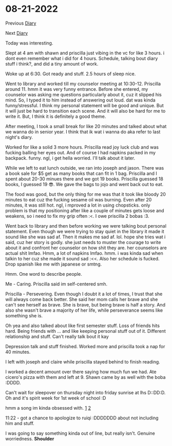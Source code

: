 # 08-21-2022

Previous [Diary](https://aryanmangla23.github.io/08-20-2022/)

Next [Diary](https://aryanmangla23.github.io/08-22-2022/)

Today was interesting.

Slept at 4 am with shawn and priscilla just vibing in the vc for like 3 hours. i dont even remember what i did for 4 hours. Schedule, talking bout diary stuff i think?, and did a tiny amount of work. 

Woke up at 6:30. Got ready and stuff. 2.5 hours of sleep nice.

Went to library and worked till my counselor meeting at 10:30-12. Priscilla around 11. hmm it was very funny entrance. Before she entered, my counselor was asking me questions particularly about it, cuz it slipped his mind. So, I typed it to him instead of answering out loud. dat was kinda funny/stressful. I think my personal statement will be good and unique. But it will just be hard to transition each scene. And it will also be hard for me to write it. But, I think it is definitely a good theme.

After meeting, I took a small break for like 20 minutes and talked about what we wanna do in senior year. I think that ik wat i wanna do aka refer to last night's diary. 

Worked for like a solid 3 more hours. Priscilla read joy luck club and was fucking balling her eyes out. And of course I had napkins packed in my backpack. funny. ngl, i get hella worried. I'll talk about it later. 

While we left to eat lunch outside, we ran into joseph and jason. There was a book sale for $5 get as many books that can fit in 1 bag. Priscilla and I spent about 20-30 minues there and we got 19 books. Priscilla guessed 18 books, I guessed 19 😎. We gave the bags to jojo and went back out to eat. 

The food was good, but the only thing for me was that it took like bloody 20 minutes to eat cuz the fucking sesame oil was burning. Even after 20 minutes, it was still hot. ngl, i mproved a lot in using chopsticks. only problem is that my positioning after like a couple of minutes gets loose and weakens, so i need to fix my grip often :<. I owe priscilla 2 bobas :3.

Went back to library and then before working we were talking bout personal statement. Even though we were trying to stay quiet in the library it made it sound like she was sad af. Then it makes me sad af. lol. hope she tries wat i said, cuz her story is godly. she just needs to muster the courage to write about it and confront her counselor on how shit they are. her counselors are actual shit lmfao. Hmm, a lot of napkins lmfao. hmm. i was kinda sad when talkin to her cuz she made it sound sad :<<. Also her schedule is fucked. Drop spanish like me with japanese or smtng. 

Hmm. One word to describe people.

Me - Caring. Priscilla said im self-centered smh. 

Priscilla -  Persevering. Even though I doubt it a lot of times, I trust that she will always come back better. She said her mom calls her brave and she can't see herself as brave. She is brave, but being brave is half a story. And also she wasn't brave a majority of her life, while perseverance seems like something she is.

Oh yea and also talked about like first semester stuff. Loss of friends hits hard. Being friends with ... and like keeping personal stuff out of it. Different relationship and stuff. Can't really talk bout it kay

Depression talk and stuff finished. Worked more and priscilla took a nap for 40 minutes. 

I left with joseph and claire while priscilla stayed behind to finish reading.

I worked a decent amount over there saying how much fun we had. Ate cicero's pizza with them and left at 9. Shawn came by as well with the boba :DDDD. 

Can't wait for sleepover on thursday night into friday sunrise at lhs D::DD:D. Oh and it's spirit week for 1st week of school :D

hmm a song im kinda obsessed with. [1](https://open.spotify.com/track/1gOvzXkmOXZI5IcT2T10YI?si=ddb9f1c998f04bf7) [2](https://open.spotify.com/track/7zwn1eykZtZ5LODrf7c0tS?si=689930dda0af4fca) 

11:22 - got a chance to apologize to ruiqi :DDDDDDD about not including him and stuff.

I was going to say something kinda out of line, but really isn't. Genuine worriedness. **Shoulder**
